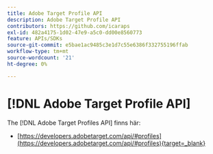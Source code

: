 ```yaml
---
title: Adobe Target Profile API
description: Adobe Target Profile API
contributors: https://github.com/icaraps
exl-id: 482a4175-1d02-47e9-a5c0-dd00e8560773
feature: APIs/SDKs
source-git-commit: e5bae1ac9485c3e1d7c55e6386f332755196ffab
workflow-type: tm+mt
source-wordcount: '21'
ht-degree: 0%

---
```


# [!DNL Adobe Target Profile API]

The [!DNL Adobe Target Profiles API] finns här:

* [https://developers.adobetarget.com/api/#profiles](https://developers.adobetarget.com/api/#profiles){target=_blank}
